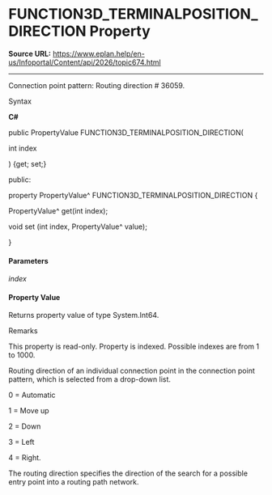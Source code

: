 # FUNCTION3D_TERMINALPOSITION_DIRECTION Property

**Source URL:** https://www.eplan.help/en-us/Infoportal/Content/api/2026/topic674.html

---

Connection point pattern: Routing direction # 36059.

Syntax

**C#**



public PropertyValue FUNCTION3D_TERMINALPOSITION_DIRECTION( 

   int index

) {get; set;}

public:

property PropertyValue^ FUNCTION3D_TERMINALPOSITION_DIRECTION {

   PropertyValue^ get(int index);

   void set (int index, PropertyValue^ value);

}


#### Parameters

*index*

#### Property Value

Returns property value of type System.Int64.

Remarks

This property is read-only. Property is indexed. Possible indexes are from 1 to 1000.

Routing direction of an individual connection point in the connection point pattern, which is selected from a drop-down list.

0 = Automatic

1 = Move up

2 = Down

3 = Left

4 = Right.

The routing direction specifies the direction of the search for a possible entry point into a routing path network.
